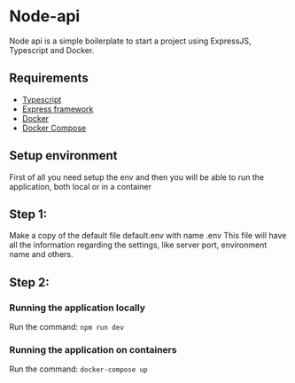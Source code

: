 # Node-api
  Node api is a simple boilerplate to start a project using ExpressJS, Typescript and Docker.

## Requirements
  - [Typescript](https://www.typescriptlang.org/)
  - [Express framework](https://expressjs.com)
  - [Docker](https://www.docker.com/)
  - [Docker Compose](https://docs.docker.com/compose/)

## Setup environment
 First of all you need setup the env and then you will be able to run the application, both local or in a container

## Step 1:
  Make a copy of the default file default.env with name .env
  This file will have all the information regarding the settings, like server port, environment name and others.
  
## Step 2:

  ### Running the application locally
   Run the command:
    `npm run dev`
    
  ### Running the application on containers
   Run the command:
    `docker-compose up`
